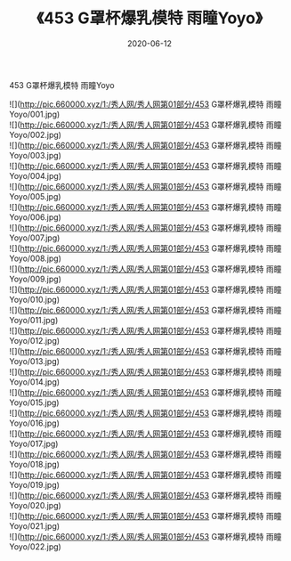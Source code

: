 ﻿---
layout: post
title:  《453 G罩杯爆乳模特 雨瞳Yoyo》
date:   2020-06-12
img: http://pic.660000.xyz/1:/秀人网/秀人网第01部分/453 G罩杯爆乳模特 雨瞳Yoyo/000.jpg
categories: [美女, 清纯, 唯美]
---

453 G罩杯爆乳模特 雨瞳Yoyo

  ![](http://pic.660000.xyz/1:/秀人网/秀人网第01部分/453 G罩杯爆乳模特 雨瞳Yoyo/001.jpg) <br> ![](http://pic.660000.xyz/1:/秀人网/秀人网第01部分/453 G罩杯爆乳模特 雨瞳Yoyo/002.jpg) <br> ![](http://pic.660000.xyz/1:/秀人网/秀人网第01部分/453 G罩杯爆乳模特 雨瞳Yoyo/003.jpg) <br> ![](http://pic.660000.xyz/1:/秀人网/秀人网第01部分/453 G罩杯爆乳模特 雨瞳Yoyo/004.jpg) <br> ![](http://pic.660000.xyz/1:/秀人网/秀人网第01部分/453 G罩杯爆乳模特 雨瞳Yoyo/005.jpg) <br> ![](http://pic.660000.xyz/1:/秀人网/秀人网第01部分/453 G罩杯爆乳模特 雨瞳Yoyo/006.jpg) <br> ![](http://pic.660000.xyz/1:/秀人网/秀人网第01部分/453 G罩杯爆乳模特 雨瞳Yoyo/007.jpg) <br> ![](http://pic.660000.xyz/1:/秀人网/秀人网第01部分/453 G罩杯爆乳模特 雨瞳Yoyo/008.jpg) <br> ![](http://pic.660000.xyz/1:/秀人网/秀人网第01部分/453 G罩杯爆乳模特 雨瞳Yoyo/009.jpg) <br> ![](http://pic.660000.xyz/1:/秀人网/秀人网第01部分/453 G罩杯爆乳模特 雨瞳Yoyo/010.jpg) <br> ![](http://pic.660000.xyz/1:/秀人网/秀人网第01部分/453 G罩杯爆乳模特 雨瞳Yoyo/011.jpg) <br> ![](http://pic.660000.xyz/1:/秀人网/秀人网第01部分/453 G罩杯爆乳模特 雨瞳Yoyo/012.jpg) <br> ![](http://pic.660000.xyz/1:/秀人网/秀人网第01部分/453 G罩杯爆乳模特 雨瞳Yoyo/013.jpg) <br> ![](http://pic.660000.xyz/1:/秀人网/秀人网第01部分/453 G罩杯爆乳模特 雨瞳Yoyo/014.jpg) <br> ![](http://pic.660000.xyz/1:/秀人网/秀人网第01部分/453 G罩杯爆乳模特 雨瞳Yoyo/015.jpg) <br> ![](http://pic.660000.xyz/1:/秀人网/秀人网第01部分/453 G罩杯爆乳模特 雨瞳Yoyo/016.jpg) <br> ![](http://pic.660000.xyz/1:/秀人网/秀人网第01部分/453 G罩杯爆乳模特 雨瞳Yoyo/017.jpg) <br> ![](http://pic.660000.xyz/1:/秀人网/秀人网第01部分/453 G罩杯爆乳模特 雨瞳Yoyo/018.jpg) <br> ![](http://pic.660000.xyz/1:/秀人网/秀人网第01部分/453 G罩杯爆乳模特 雨瞳Yoyo/019.jpg) <br> ![](http://pic.660000.xyz/1:/秀人网/秀人网第01部分/453 G罩杯爆乳模特 雨瞳Yoyo/020.jpg) <br> ![](http://pic.660000.xyz/1:/秀人网/秀人网第01部分/453 G罩杯爆乳模特 雨瞳Yoyo/021.jpg) <br> ![](http://pic.660000.xyz/1:/秀人网/秀人网第01部分/453 G罩杯爆乳模特 雨瞳Yoyo/022.jpg) <br>
